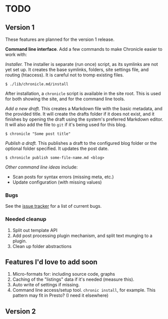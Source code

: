 #	TODO
	
## Version 1

These features are planned for the version 1 release.

**Command line interface**. Add a few commands to make Chronicle easier to work with:

*Installer.* The installer is separate (run once) script, as its symlinks are not yet set up. It creates the base symlinks, folders, site settings file, and routing (htaccess). It is careful not to tromp existing files.

	$ ./lib/chronicle.md/install

After installation, a `chronicle` script is available in the site root. This is used for both showing the site, and for the command line tools.

*Add a new draft.* This creates a Markdown file with the basic metadata, and the provided title. It will create the drafts folder if it does not exist, and it finishes by opening the draft using the system's preferred Markdown editor. It will also add the file to `git` if it's being used for this blog.

	$ chronicle "Some post title" 

*Publish a draft.* This publishes a draft to the configured blog folder or the optional folder specified. It updates the post date.

	$ chronicle publish some-file-name.md <blog>

*Other command line ideas* include:

* Scan posts for syntax errors (missing meta, etc.)
* Update configuration (with missing values)


### Bugs

See the [issue tracker](https://github.com/robotpony/chronicle.md/issues) for a list of current bugs.

### Needed cleanup

1. Split out template API
2. Add post processing plugin mechanism, and split text munging to a plugin.
3. Clean up folder abstractions


## Features I'd love to add soon

1. Micro-formats for: including source code, graphs
2. Caching of the "listings" data if it's needed (measure this).
3. Auto write of settings if missing.
4. Command line access/setup tool. `chronic install`, for example. This pattern may fit in Presto? (I need it elsewhere)



## Version 2
